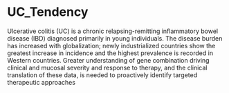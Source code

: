 # UC_Tendency
Ulcerative colitis (UC) is a chronic relapsing-remitting inflammatory bowel disease (IBD) diagnosed primarily in young individuals. The disease burden has increased with globalization; newly industrialized countries show the greatest increase in incidence and the highest prevalence is recorded in Western countries. Greater understanding of gene combination driving clinical and mucosal severity and response to therapy, and the clinical translation of these data, is needed to proactively identify targeted therapeutic approaches

